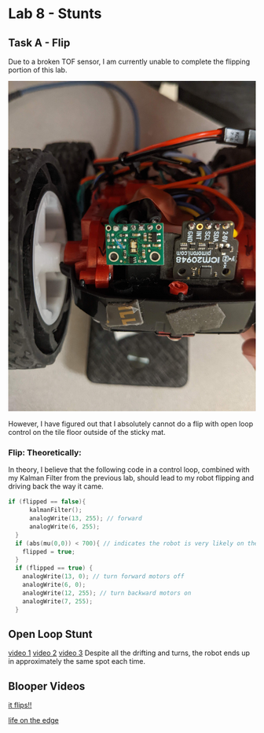 # Lab 8 - Stunts
## Task A - Flip
Due to a broken TOF sensor, I am currently unable to complete the flipping portion of this lab.

![icri](../images/brokentof.jpg)

However, I have figured out that I absolutely cannot do a flip with open loop control on the tile floor outside of the sticky mat.

### Flip: Theoretically:
In theory, I believe that the following code in a control loop, combined with my Kalman Filter from the previous lab, should lead to my robot flipping and driving back the way it came.
```cpp
if (flipped == false){
      kalmanFilter();
      analogWrite(13, 255); // forward
      analogWrite(6, 255);
  }
  if (abs(mu(0,0)) < 700){ // indicates the robot is very likely on the sticky mat
    flipped = true;
  }
  if (flipped == true) {
    analogWrite(13, 0); // turn forward motors off
    analogWrite(6, 0);
    analogWrite(12, 255); // turn backward motors on
    analogWrite(7, 255);
  }
```
## Open Loop Stunt
[video 1](https://photos.app.goo.gl/m6nehSgzofdabECC9)
[video 2](https://photos.app.goo.gl/dF26o3prUiyg4TmT7)
[video 3](https://photos.app.goo.gl/EoGe5DcBscHbzFTU8)
Despite all the drifting and turns, the robot ends up in approximately the same spot each time.

## Blooper Videos
[it flips!!](https://photos.app.goo.gl/GfRHqqUpcPGycWCg7)


[life on the edge](https://photos.app.goo.gl/MQZ21gRPkQjnVQ5D8)